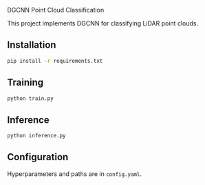  DGCNN Point Cloud Classification

 This project implements DGCNN for classifying LiDAR point clouds.

 ## Installation
 ```bash
 pip install -r requirements.txt
 ```

 ## Training
 ```bash
 python train.py
 ```

 ## Inference
 ```bash
 python inference.py
 ```

 ## Configuration
 Hyperparameters and paths are in `config.yaml`.